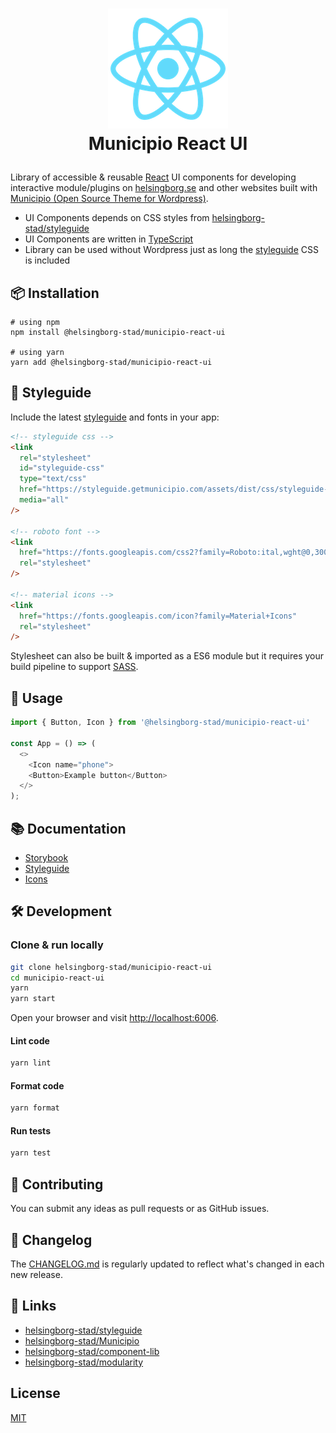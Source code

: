 # <p align="center"><img src="logo192.png"> </br> Municipio **React** UI</p>

Library of accessible & reusable [React](https://reactjs.org/) UI components for developing interactive module/plugins on [helsingborg.se](https://helsingborg.se/) and other websites built with [Municipio (Open Source Theme for Wordpress)](https://github.com/helsingborg-stad/Municipio).

- UI Components depends on CSS styles from [helsingborg-stad/styleguide](https://github.com/helsingborg-stad/styleguide)
- UI Components are written in [TypeScript](https://www.typescriptlang.org/)
- Library can be used without Wordpress just as long the [styleguide](helsingborg-stad/styleguide) CSS is included

## 📦 Installation

    # using npm
    npm install @helsingborg-stad/municipio-react-ui

    # using yarn
    yarn add @helsingborg-stad/municipio-react-ui

## 🎨 Styleguide

Include the latest [styleguide](https://github.com/helsingborg-stad/styleguide) and fonts in your app:

```html
<!-- styleguide css -->
<link
  rel="stylesheet"
  id="styleguide-css"
  type="text/css"
  href="https://styleguide.getmunicipio.com/assets/dist/css/styleguide-css.min.css"
  media="all"
/>

<!-- roboto font -->
<link
  href="https://fonts.googleapis.com/css2?family=Roboto:ital,wght@0,300;0,400;0,500;0,700;0,900;1,400;1,500&amp;display=swap"
  rel="stylesheet"
/>

<!-- material icons -->
<link
  href="https://fonts.googleapis.com/icon?family=Material+Icons"
  rel="stylesheet"
/>
```

Stylesheet can also be built & imported as a ES6 module but it requires your build pipeline to support [SASS](https://sass-lang.com/).

## 🔧 Usage

```typescript
import { Button, Icon } from '@helsingborg-stad/municipio-react-ui'

const App = () => (
  <>
    <Icon name="phone">
    <Button>Example button</Button>
  </>
);
```

## 📚 Documentation

- [Storybook](https://helsingborg-stad.github.io/municipio-react-ui)
- [Styleguide](http://v2.styleguide.helsingborg.se/)
- [Icons](http://v2.styleguide.helsingborg.se/icons)

## 🛠 Development

### **Clone & run locally**

```bash
git clone helsingborg-stad/municipio-react-ui
cd municipio-react-ui
yarn
yarn start
```

Open your browser and visit <http://localhost:6006>.

#### **Lint code**

```bash
yarn lint
```

#### **Format code**

```bash
yarn format
```

#### **Run tests**

```bash
yarn test
```

## 🤝 Contributing

You can submit any ideas as pull requests or as GitHub issues.

## 📝 Changelog

The [CHANGELOG.md](CHANGELOG.md) is regularly updated to reflect what's changed in each new release.

## 🔗 Links

- [helsingborg-stad/styleguide](https://github.com/helsingborg-stad/styleguide)
- [helsingborg-stad/Municipio](https://github.com/helsingborg-stad/Municipio)
- [helsingborg-stad/component-lib](https://github.com/helsingborg-stad/component-lib)
- [helsingborg-stad/modularity](https://github.com/helsingborg-stad/modularity)

## License

[MIT](LICENSE.md)
